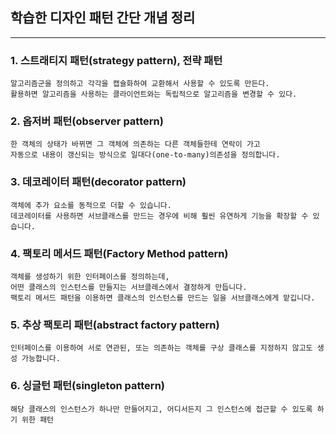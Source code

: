 ## 학습한 디자인 패턴 간단 개념 정리

---

### 1. 스트래티지 패턴(strategy pattern), 전략 패턴
```
알고리즘군을 정의하고 각각을 캡슐화하여 교환해서 사용할 수 있도록 만든다.
활용하면 알고리즘을 사용하는 클라이언트와는 독립적으로 알고리즘을 변경할 수 있다.
```

### 2. 옵저버 패턴(observer pattern)
```
한 객체의 상태가 바뀌면 그 객체에 의존하는 다른 객체들한테 연락이 가고
자동으로 내용이 갱신되는 방식으로 일대다(one-to-many)의존성을 정의합니다.
```

### 3. 데코레이터 패턴(decorator pattern)
```
객체에 추가 요소를 동적으로 더할 수 있습니다.
데코레이터를 사용하면 서브클래스를 만드는 경우에 비해 훨씬 유연하게 기능을 확장할 수 있습니다.
```

### 4. 팩토리 메서드 패턴(Factory Method pattern)
```
객체를 생성하기 위한 인터페이스를 정의하는데, 
어떤 클래스의 인스턴스를 만들지는 서브클레스에서 결정하게 만듭니다.
팩토리 메서드 패턴을 이용하면 클래스의 인스턴스를 만드는 일을 서브클래스에게 맡깁니다.
```

### 5. 추상 팩토리 패턴(abstract factory pattern)
```
인터페이스를 이용하여 서로 연관된, 또는 의존하는 객체를 구상 클래스를 지정하지 않고도 생성 가능합니다.
```

### 6. 싱글턴 패턴(singleton pattern)
```
해당 클래스의 인스턴스가 하나만 만들어지고, 어디서든지 그 인스턴스에 접근할 수 있도록 하기 위한 패턴
```